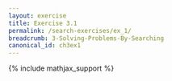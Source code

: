 ```yaml
---
layout: exercise
title: Exercise 3.1
permalink: /search-exercises/ex_1/
breadcrumb: 3-Solving-Problems-By-Searching
canonical_id: ch3ex1
---
```


{% include mathjax_support %}
